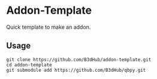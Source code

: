 # Addon-Template

 Quick template to make an addon.

## Usage

```
git clone https://github.com/B3dHub/addon-template.git
cd addon-template
git submodule add https://github.com/B3dHub/qbpy.git
```